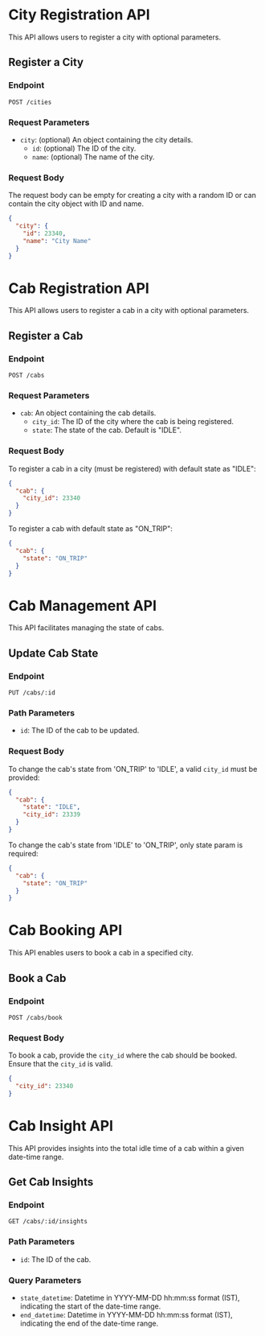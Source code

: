 # City Registration API

This API allows users to register a city with optional parameters.

## Register a City

### Endpoint

`POST /cities`

### Request Parameters

- `city`: (optional) An object containing the city details.
  - `id`: (optional) The ID of the city.
  - `name`: (optional) The name of the city.

### Request Body

The request body can be empty for creating a city with a random ID or can contain the city object with ID and name.

```json
{
  "city": {
    "id": 23340,
    "name": "City Name"
  }
}
```


# Cab Registration API

This API allows users to register a cab in a city with optional parameters.

## Register a Cab

### Endpoint

`POST /cabs`

### Request Parameters

- `cab`: An object containing the cab details.
  - `city_id`: The ID of the city where the cab is being registered.
  - `state`: The state of the cab. Default is "IDLE".

### Request Body

To register a cab in a city (must be registered) with default state as "IDLE":

```json
{
  "cab": {
    "city_id": 23340
  }
}
```

To register a cab with default state as "ON_TRIP":

```json
{
  "cab": {
    "state": "ON_TRIP"
  }
}
```

# Cab Management API

This API facilitates managing the state of cabs.

## Update Cab State

### Endpoint

`PUT /cabs/:id`

### Path Parameters

- `id`: The ID of the cab to be updated.

### Request Body

To change the cab's state from 'ON_TRIP' to 'IDLE', a valid `city_id` must be provided:

```json
{
  "cab": {
    "state": "IDLE",
    "city_id": 23339
  }
}
```

To change the cab's state from 'IDLE' to 'ON_TRIP', only state param is required:

```json
{
  "cab": {
    "state": "ON_TRIP"
  }
}
```

# Cab Booking API

This API enables users to book a cab in a specified city.

## Book a Cab

### Endpoint

`POST /cabs/book`

### Request Body

To book a cab, provide the `city_id` where the cab should be booked. Ensure that the `city_id` is valid.

```json
{
  "city_id": 23340
}
```

# Cab Insight API

This API provides insights into the total idle time of a cab within a given date-time range.

## Get Cab Insights

### Endpoint

`GET /cabs/:id/insights`

### Path Parameters

- `id`: The ID of the cab.

### Query Parameters

- `state_datetime`: Datetime in YYYY-MM-DD hh:mm:ss format (IST), indicating the start of the date-time range.
- `end_datetime`: Datetime in YYYY-MM-DD hh:mm:ss format (IST), indicating the end of the date-time range.
